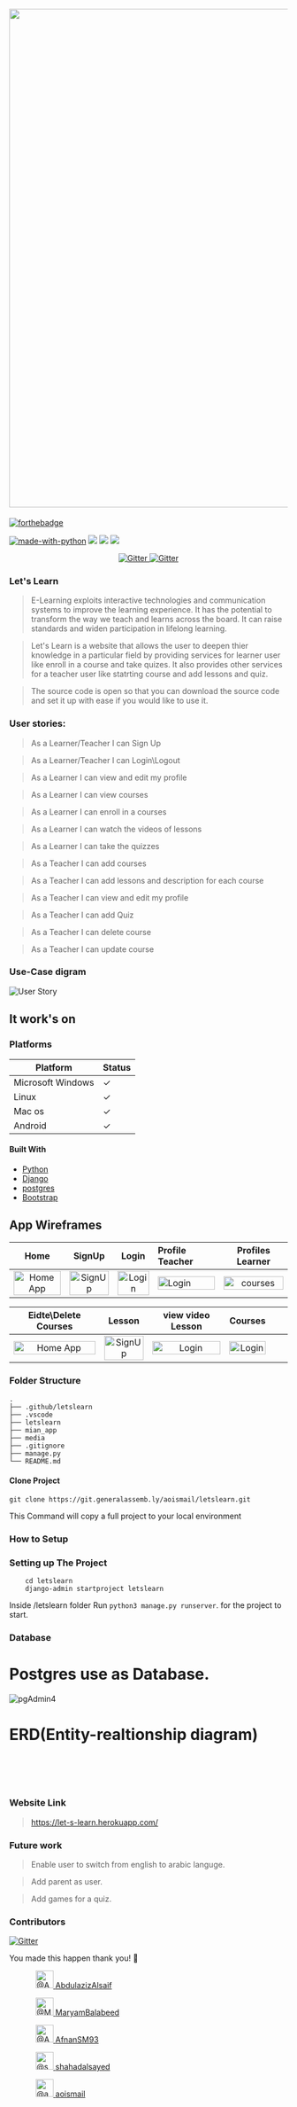<h1 align="center">
  <br>
  <a href="https://imgur.com/YF5gfE4.png"><img src="https://imgur.com/YF5gfE4.png" alt="" width="900"></a>

</h1> 



[![forthebadge](https://forthebadge.com/images/badges/built-with-love.svg)](https://forthebadge.com)

<p align="center">

[![made-with-python](https://img.shields.io/badge/Made%20with-Python-1f425f.svg)](https://www.python.org/) 
<img src="https://img.shields.io/badge/-HTML-orange">
<img src="https://img.shields.io/badge/-CSS-blue">
<img src="https://img.shields.io/badge/-Django-green">

</p>
<p align="center">
   <a href="https://badge.fury.io/js/electron-markdownify">
    <img src="https://img.shields.io/badge/Enjoy-^.^-blue.svg?style=flat-square"
         alt="Gitter">
         <a href="https://badge.fury.io/js/electron-markdownify">
    <img src="https://img.shields.io/badge/all_contributors-5-orange.svg?style=flat-square"
         alt="Gitter"> 
  </a>
</p>
  
  ### Let's Learn
  
> E-Learning exploits interactive technologies and communication systems to improve the learning experience. It has the potential to transform the way we teach and learns across the board. It can raise standards and widen participation in lifelong learning.  

> Let's Learn is a website that allows the user to deepen thier knowledge in a particular field by providing services for learner user like enroll in a course and take quizes. It also provides other services for a teacher user like statrting course and add lessons and quiz. 

> The source code is open so that you can download the source code and set it up with ease if you would like to use it.

### User stories:

> As a Learner/Teacher I can Sign Up

> As a Learner/Teacher I can Login\Logout

> As a Learner I can view and edit my profile

> As a Learner I can view courses

> As a Learner I can enroll in a courses

> As a Learner I can watch the videos of lessons

> As a Learner I can take the quizzes

> As a Teacher I can add courses

> As a Teacher I can add lessons and description for each course

> As a Teacher I can view and edit my profile

> As a Teacher I can add Quiz

> As a Teacher I can delete course

> As a Teacher I can update course

### Use-Case digram
![User Story](https://imgur.com/3ux1DNs.png)

## It work's on
### Platforms
Platform| Status
------------ | -------------
Microsoft Windows | ✓
Linux  | ✓
Mac os | ✓
Android  | ✓
#### Built With
- [Python](https://www.python.org/)
- [Django](https://www.djangoproject.com/)
- [postgres](https://www.postgresql.org/)
- [Bootstrap](https://getbootstrap.com/)
## App Wireframes
Home         |  SignUp | Login  |  Profile Teacher      |  Profiles Learner     |   
:-------------------------:|:-------------------------:|:-------------------------:|:-------------------------|:-------------------------:|
<img src="https://imgur.com/J0QUqhS.png" title="Home App   " width="100%"> |<img src="https://imgur.com/RXO2IQf.png" title="SignUp" width="100%">|<img src="https://imgur.com/jZIsbRn.png" title="Login" width="100%"> |<img src="https://imgur.com/JDfi9Zg.png" title="Login" width="100%"> |<img src="https://imgur.com/Ds5DWB7.png" title="courses" width="100%">|<img src="https://imgur.com/lVAhspK.png" title="Clinics" width="100%">

Eidte\Delete Courses| Lesson | view video Lesson | Courses|||
:-------------------------:|:-------------------------:|:-------------------------:|:-------------------------:|:-------------------------:|:-------------------------:|
<img src="https://imgur.com/hMK0DrW.png" title="Home App   " width="100%"> |<img src="https://imgur.com/z1rucE2.png" title="SignUp" width="100%">|<img src="https://imgur.com/b5LdsRr.png" title="Login" width="100%">|<img src="https://imgur.com/lVAhspK.png" title="Login" width="100%"> 
 

### Folder Structure
    .
    ├── .github/letslearn
    ├── .vscode                          
    ├── letslearn                            
    ├── mian_app                           
    ├── media
    ├── .gitignore
    ├── manage.py
    └── README.md
#### Clone Project
```shell
git clone https://git.generalassemb.ly/aoismail/letslearn.git
```

This Command  will copy a full  project  to your local  environment

### How to Setup
### Setting up The Project
```shell
    cd letslearn
    django-admin startproject letslearn
```
Inside /letslearn folder Run `python3 manage.py runserver`. for the project to start.

### Database
# Postgres use as Database.
![pgAdmin4](https://imgur.com/tiREUFK.png)

# ERD(Entity-realtionship diagram)
<h1 align="center">
  <br>
  <a href=""><img src="https://imgur.com/fGuCHRF.png" alt=""></a>
</h1>

### Website Link 
> https://let-s-learn.herokuapp.com/

### Future work

> Enable user to switch from english to arabic languge.

> Add parent as user.

> Add games for a quiz.

### Contributors <p align="center">  
   <a href="https://badge.fury.io/js/electron-markdownify">
    <img src="https://img.shields.io/badge/Contributors-5-blue.svg?style=flat-square"
         alt="Gitter">
  </a>
</p>
You made this happen thank you! 🙏
<ul class="list-style-none ">
      <ul style="list-style: none;">
        <a class="mr-2" data-hovercard-type="user" data-hovercard-url="/users/AbdulazizAlsaif/hovercard" data-octo-click="hovercard-link-click" data-octo-dimensions="link_type:self" href="https://git.generalassemb.ly/AbdulazizAlsaif">
          <img class="d-block avatar-user" src="https://avatars.git.generalassemb.ly/u/33019?s=64" width="32" height="32" alt="@AbdulazizAlsaif" />
</a>          <span class="flex-self-center flex-auto min-width-0 css-truncate css-truncate-target width-fit">
            <a class="link-gray-dark no-underline flex-self-center" href="https://git.generalassemb.ly/AbdulazizAlsaif">
              <span class="text-gray">AbdulazizAlsaif</span>
</a>          </span>
      </ul>
      <ul style="list-style: none;">
        <a class="mr-2" data-hovercard-type="user" data-hovercard-url="/users/MaryamBalabeed/hovercard" data-octo-click="hovercard-link-click" data-octo-dimensions="link_type:self" href="https://git.generalassemb.ly/MaryamBalabeed">
          <img class="d-block avatar-user" src="https://avatars.git.generalassemb.ly/u/33093?s=64" width="32" height="32" alt="@MaryamBalabeed" />
</a>          <span class="flex-self-center flex-auto min-width-0 css-truncate css-truncate-target width-fit">
            <a class="link-gray-dark no-underline flex-self-center" href="https://git.generalassemb.ly/MaryamBalabeed">
              <span class="text-gray">MaryamBalabeed</span>
</a>          </span>
      </ul>
      <ul style="list-style: none;">
        <a class="mr-2" data-hovercard-type="user" data-hovercard-url="/users/AfnanSM93/hovercard" data-octo-click="hovercard-link-click" data-octo-dimensions="link_type:self" href="https://git.generalassemb.ly/AfnanSM93">
          <img class="d-block avatar-user" src="https://avatars.git.generalassemb.ly/u/32842?s=64" width="32" height="32" alt="@AfnanSM93" />
</a>          <span class="flex-self-center flex-auto min-width-0 css-truncate css-truncate-target width-fit">
            <a class="link-gray-dark no-underline flex-self-center" href="https://git.generalassemb.ly/AfnanSM93">
              <span class="text-gray">AfnanSM93</span>
</a>          </span>
      </ul>
  <ul style="list-style: none;">
        <a class="mr-2" data-hovercard-type="user" data-hovercard-url="/users/shahadalsayed/hovercard" data-octo-click="hovercard-link-click" data-octo-dimensions="link_type:self" href="https://git.generalassemb.ly/shahadalsayed">
          <img class="d-block avatar-user" src="https://avatars.git.generalassemb.ly/u/33224?s=460&u=7381ecc680a5e82f208c423f3225cc4a2e075607" width="32" height="32" alt="@shahadalsayed" />
</a>          <span class="flex-self-center flex-auto min-width-0 css-truncate css-truncate-target width-fit">
            <a class="link-gray-dark no-underline flex-self-center" href="https://git.generalassemb.ly/shahadalsayed">
              <span class="text-gray">shahadalsayed</span>
</a>          </span>
      </ul>
  <ul style="list-style: none;">
        <a class="mr-2" data-hovercard-type="user" data-hovercard-url="/users/aoismail/hovercard" data-octo-click="hovercard-link-click" data-octo-dimensions="link_type:self" href="https://git.generalassemb.ly/aoismail">
          <img class="d-block avatar-user" src="https://avatars.git.generalassemb.ly/u/32581?s=64" width="32" height="32" alt="@aoismail" />
</a>          <span class="flex-self-center flex-auto min-width-0 css-truncate css-truncate-target width-fit">
            <a class="link-gray-dark no-underline flex-self-center" href="https://git.generalassemb.ly/aoismail">
              <span class="text-gray">aoismail</span>
</a>          </span>
      </ul>
  </ul>
